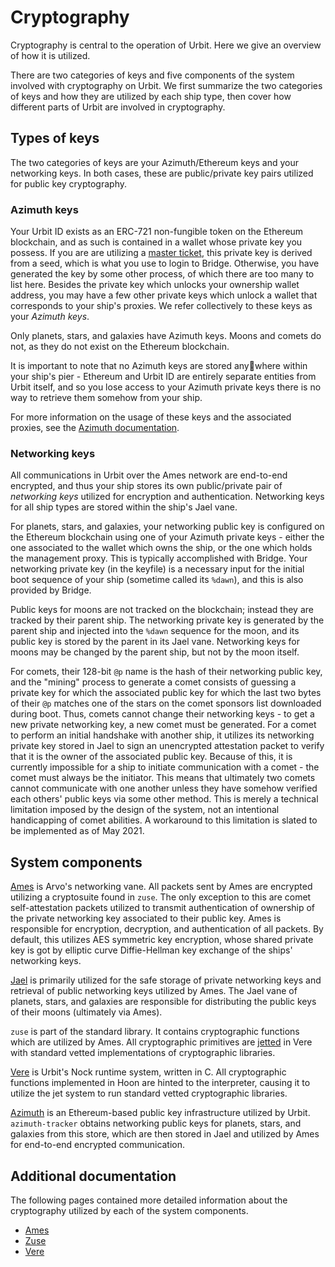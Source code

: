 # Cryptography

Cryptography is central to the operation of Urbit. Here we give an overview of how it is utilized.

There are two categories of keys and five components of the system involved with cryptography on Urbit. We first summarize the two categories of keys and how they are utilized by each ship type, then cover how different parts of Urbit are involved in cryptography.

## Types of keys <a href="#types-of-keys" id="types-of-keys"></a>

The two categories of keys are your Azimuth/Ethereum keys and your networking keys. In both cases, these are public/private key pairs utilized for public key cryptography.

### Azimuth keys <a href="#azimuth-keys" id="azimuth-keys"></a>

Your Urbit ID exists as an ERC-721 non-fungible token on the Ethereum blockchain, and as such is contained in a wallet whose private key you possess. If you are are utilizing a [master ticket](../../../urbit-id/hd-wallet.md), this private key is derived from a seed, which is what you use to login to Bridge. Otherwise, you have generated the key by some other process, of which there are too many to list here. Besides the private key which unlocks your ownership wallet address, you may have a few other private keys which unlock a wallet that corresponds to your ship's proxies. We refer collectively to these keys as your _Azimuth keys_.

Only planets, stars, and galaxies have Azimuth keys. Moons and comets do not, as they do not exist on the Ethereum blockchain.

It is important to note that no Azimuth keys are stored anywhere within your ship's pier - Ethereum and Urbit ID are entirely separate entities from Urbit itself, and so you lose access to your Azimuth private keys there is no way to retrieve them somehow from your ship.

For more information on the usage of these keys and the associated proxies, see the [Azimuth documentation](../../../urbit-id/what-is-urbit-id.md).

### Networking keys <a href="#networking-keys" id="networking-keys"></a>

All communications in Urbit over the Ames network are end-to-end encrypted, and thus your ship stores its own public/private pair of _networking keys_ utilized for encryption and authentication. Networking keys for all ship types are stored within the ship's Jael vane.

For planets, stars, and galaxies, your networking public key is configured on the Ethereum blockchain using one of your Azimuth private keys - either the one associated to the wallet which owns the ship, or the one which holds the management proxy. This is typically accomplished with Bridge. Your networking private key (in the keyfile) is a necessary input for the initial boot sequence of your ship (sometime called its `%dawn`), and this is also provided by Bridge.

Public keys for moons are not tracked on the blockchain; instead they are tracked by their parent ship. The networking private key is generated by the parent ship and injected into the `%dawn` sequence for the moon, and its public key is stored by the parent in its Jael vane. Networking keys for moons may be changed by the parent ship, but not by the moon itself.

For comets, their 128-bit `@p` name is the hash of their networking public key, and the "mining" process to generate a comet consists of guessing a private key for which the associated public key for which the last two bytes of their `@p` matches one of the stars on the comet sponsors list downloaded during boot. Thus, comets cannot change their networking keys - to get a new private networking key, a new comet must be generated. For a comet to perform an initial handshake with another ship, it utilizes its networking private key stored in Jael to sign an unencrypted attestation packet to verify that it is the owner of the associated public key. Because of this, it is currently impossible for a ship to initiate communication with a comet - the comet must always be the initiator. This means that ultimately two comets cannot communicate with one another unless they have somehow verified each others' public keys via some other method. This is merely a technical limitation imposed by the design of the system, not an intentional handicapping of comet abilities. A workaround to this limitation is slated to be implemented as of May 2021.

## System components <a href="#system-components" id="system-components"></a>

[Ames](../ames) is Arvo's networking vane. All packets sent by Ames are encrypted utilizing a cryptosuite found in `zuse`. The only exception to this are comet self-attestation packets utilized to transmit authentication of ownership of the private networking key associated to their public key. Ames is responsible for encryption, decryption, and authentication of all packets. By default, this utilizes AES symmetric key encryption, whose shared private key is got by elliptic curve Diffie-Hellman key exchange of the ships' networking keys.

[Jael](../jael/README.md) is primarily utilized for the safe storage of private networking keys and retrieval of public networking keys utilized by Ames. The Jael vane of planets, stars, and galaxies are responsible for distributing the public keys of their moons (ultimately via Ames).

`zuse` is part of the standard library. It contains cryptographic functions which are utilized by Ames. All cryptographic primitives are [jetted](../../../build-on-urbit/runtime/jetting.md) in Vere with standard vetted implementations of cryptographic libraries.

[Vere](../../../build-on-urbit/runtime) is Urbit's Nock runtime system, written in C. All cryptographic functions implemented in Hoon are hinted to the interpreter, causing it to utilize the jet system to run standard vetted cryptographic libraries.

[Azimuth](../../../urbit-id/what-is-urbit-id.md) is an Ethereum-based public key infrastructure utilized by Urbit. `azimuth-tracker` obtains networking public keys for planets, stars, and galaxies from this store, which are then stored in Jael and utilized by Ames for end-to-end encrypted communication.

## Additional documentation <a href="#additional-documentation" id="additional-documentation"></a>

The following pages contained more detailed information about the cryptography utilized by each of the system components.

* [Ames](../ames/cryptography.md)
* [Zuse](../../../hoon/cryptography.md)
* [Vere](../../../build-on-urbit/runtime/cryptography.md)
